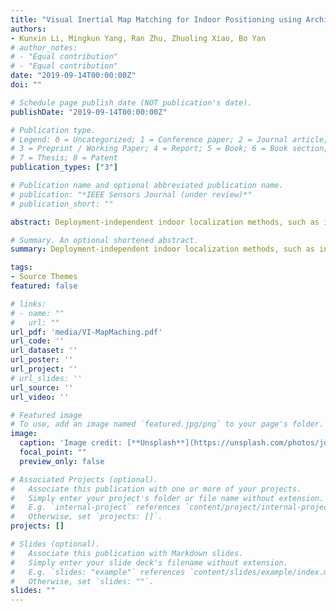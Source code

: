 ```yaml
---
title: "Visual Inertial Map Matching for Indoor Positioning using Architectural Constraints"
authors:
- Kunxin Li, Mingkun Yang, Ran Zhu, Zhuoling Xiao, Bo Yan
# author_notes:
# - "Equal contribution"
# - "Equal contribution"
date: "2019-09-14T00:00:00Z"
doi: ""

# Schedule page publish date (NOT publication's date).
publishDate: "2019-09-14T00:00:00Z"

# Publication type.
# Legend: 0 = Uncategorized; 1 = Conference paper; 2 = Journal article;
# 3 = Preprint / Working Paper; 4 = Report; 5 = Book; 6 = Book section;
# 7 = Thesis; 8 = Patent
publication_types: ["3"]

# Publication name and optional abbreviated publication name.
# publication: "*IEEE Sensors Journal (under review)*"
# publication_short: ""

abstract: Deployment-independent indoor localization methods, such as inertial tracking and vision-based tracking have been popular for years for they require no extra infrastructure cost. However, many systems require accurate initial positions from the users or other external signals, making it difficult to meet on-demand localization requirements. To solve this issue, in this paper we propose a novel and special map matching system which matches the topology of the floor plan to the spatial structure extracted from the image of the environment taken by the camera of the mobile phone. The proposed system utilizes Convolution Neural Networks (CNN) to extract the spatial structure from images and Siamese Network for spatial structure matching. Extensive experiments have been conducted in three different buildings to demonstrate that our system can provide accurate positions without extra infrastructures and manual initial positions.

# Summary. An optional shortened abstract.
summary: Deployment-independent indoor localization methods, such as inertial tracking and vision-based tracking have been popular for years for they require no extra ...

tags:
- Source Themes
featured: false

# links:
# - name: ""
#   url: ""
url_pdf: 'media/VI-MapMaching.pdf'
url_code: ''
url_dataset: ''
url_poster: ''
url_project: ''
# url_slides: ''
url_source: ''
url_video: ''

# Featured image
# To use, add an image named `featured.jpg/png` to your page's folder. 
image:
  caption: 'Image credit: [**Unsplash**](https://unsplash.com/photos/jdD8gXaTZsc)'
  focal_point: ""
  preview_only: false

# Associated Projects (optional).
#   Associate this publication with one or more of your projects.
#   Simply enter your project's folder or file name without extension.
#   E.g. `internal-project` references `content/project/internal-project/index.md`.
#   Otherwise, set `projects: []`.
projects: []

# Slides (optional).
#   Associate this publication with Markdown slides.
#   Simply enter your slide deck's filename without extension.
#   E.g. `slides: "example"` references `content/slides/example/index.md`.
#   Otherwise, set `slides: ""`.
slides: ""
---
```



